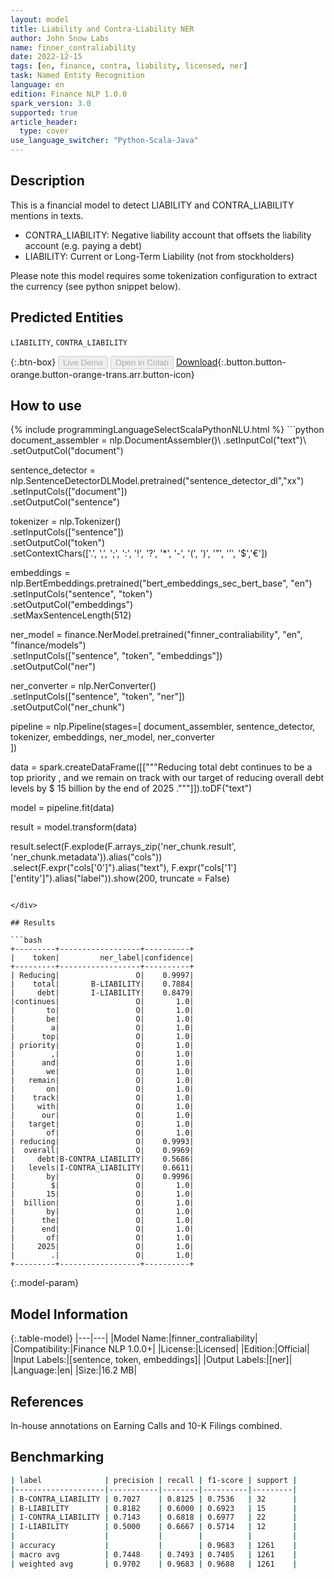 ```yaml
---
layout: model
title: Liability and Contra-Liability NER
author: John Snow Labs
name: finner_contraliability
date: 2022-12-15
tags: [en, finance, contra, liability, licensed, ner]
task: Named Entity Recognition
language: en
edition: Finance NLP 1.0.0
spark_version: 3.0
supported: true
article_header:
  type: cover
use_language_switcher: "Python-Scala-Java"
---
```


## Description

This is a financial model to detect LIABILITY and CONTRA_LIABILITY mentions in texts.  

- CONTRA_LIABILITY: Negative liability account that offsets the liability account (e.g. paying a debt)
- LIABILITY:  Current or Long-Term Liability (not from stockholders)

Please note this model requires some tokenization configuration to extract the currency (see python snippet below).

## Predicted Entities

`LIABILITY`, `CONTRA_LIABILITY`

{:.btn-box}
<button class="button button-orange" disabled>Live Demo</button>
<button class="button button-orange" disabled>Open in Colab</button>
[Download](https://s3.amazonaws.com/auxdata.johnsnowlabs.com/finance/models/finner_contraliability_en_1.0.0_3.0_1671136444267.zip){:.button.button-orange.button-orange-trans.arr.button-icon}

## How to use



<div class="tabs-box" markdown="1">
{% include programmingLanguageSelectScalaPythonNLU.html %}
```python
document_assembler = nlp.DocumentAssembler()\
    .setInputCol("text")\
    .setOutputCol("document")

sentence_detector = nlp.SentenceDetectorDLModel.pretrained("sentence_detector_dl","xx")\
    .setInputCols(["document"])\
    .setOutputCol("sentence")

tokenizer = nlp.Tokenizer()\
    .setInputCols(["sentence"])\
    .setOutputCol("token")\
    .setContextChars(['.', ',', ';', ':', '!', '?', '*', '-', '(', ')', '”', '’', '$','€'])

embeddings = nlp.BertEmbeddings.pretrained("bert_embeddings_sec_bert_base", "en") \
  .setInputCols("sentence", "token") \
  .setOutputCol("embeddings")\
  .setMaxSentenceLength(512)

ner_model = finance.NerModel.pretrained("finner_contraliability", "en", "finance/models")\
    .setInputCols(["sentence", "token", "embeddings"])\
    .setOutputCol("ner")

ner_converter = nlp.NerConverter()\
    .setInputCols(["sentence", "token", "ner"])\
    .setOutputCol("ner_chunk")

pipeline = nlp.Pipeline(stages=[
    document_assembler,
    sentence_detector,
    tokenizer,
    embeddings,
    ner_model,
    ner_converter   
    ])

data = spark.createDataFrame([["""Reducing total debt continues to be a top priority , and we remain on track with our target of reducing overall debt levels by $ 15 billion by the end of 2025 ."""]]).toDF("text")

model = pipeline.fit(data)

result = model.transform(data)

result.select(F.explode(F.arrays_zip('ner_chunk.result', 'ner_chunk.metadata')).alias("cols")) \
               .select(F.expr("cols['0']").alias("text"),
                       F.expr("cols['1']['entity']").alias("label")).show(200, truncate = False)

```

</div>

## Results

```bash
+---------+------------------+----------+
|    token|         ner_label|confidence|
+---------+------------------+----------+
| Reducing|                 O|    0.9997|
|    total|       B-LIABILITY|    0.7884|
|     debt|       I-LIABILITY|    0.8479|
|continues|                 O|       1.0|
|       to|                 O|       1.0|
|       be|                 O|       1.0|
|        a|                 O|       1.0|
|      top|                 O|       1.0|
| priority|                 O|       1.0|
|        ,|                 O|       1.0|
|      and|                 O|       1.0|
|       we|                 O|       1.0|
|   remain|                 O|       1.0|
|       on|                 O|       1.0|
|    track|                 O|       1.0|
|     with|                 O|       1.0|
|      our|                 O|       1.0|
|   target|                 O|       1.0|
|       of|                 O|       1.0|
| reducing|                 O|    0.9993|
|  overall|                 O|    0.9969|
|     debt|B-CONTRA_LIABILITY|    0.5686|
|   levels|I-CONTRA_LIABILITY|    0.6611|
|       by|                 O|    0.9996|
|        $|                 O|       1.0|
|       15|                 O|       1.0|
|  billion|                 O|       1.0|
|       by|                 O|       1.0|
|      the|                 O|       1.0|
|      end|                 O|       1.0|
|       of|                 O|       1.0|
|     2025|                 O|       1.0|
|        .|                 O|       1.0|
+---------+------------------+----------+
```

{:.model-param}
## Model Information

{:.table-model}
|---|---|
|Model Name:|finner_contraliability|
|Compatibility:|Finance NLP 1.0.0+|
|License:|Licensed|
|Edition:|Official|
|Input Labels:|[sentence, token, embeddings]|
|Output Labels:|[ner]|
|Language:|en|
|Size:|16.2 MB|

## References

In-house annotations on Earning Calls and 10-K Filings combined.

## Benchmarking

```bash
| label              | precision | recall | f1-score | support |
|--------------------|-----------|--------|----------|---------|
| B-CONTRA_LIABILITY | 0.7027    | 0.8125 | 0.7536   | 32      |
| B-LIABILITY        | 0.8182    | 0.6000 | 0.6923   | 15      |
| I-CONTRA_LIABILITY | 0.7143    | 0.6818 | 0.6977   | 22      |
| I-LIABILITY        | 0.5000    | 0.6667 | 0.5714   | 12      |
|                    |           |        |          |         |
| accuracy           |           |        | 0.9683   | 1261    |
| macro avg          | 0.7448    | 0.7493 | 0.7405   | 1261    |
| weighted avg       | 0.9702    | 0.9683 | 0.9688   | 1261    |
```
